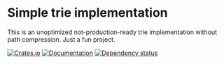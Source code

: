 # Simple trie implementation
This is an unoptimized not-production-ready trie implementation without path compression. Just a fun project.

[![Crates.io](https://img.shields.io/crates/v/mytrie.svg)](https://crates.io/crates/mytrie)
[![Documentation](https://docs.rs/mytrie/badge.svg)](https://docs.rs/mytrie/latest/mytrie/)
[![Dependency status](https://deps.rs/crate/mytrie/0.1.0/status.svg)](https://deps.rs/crate/mytrie/0.1.0)
